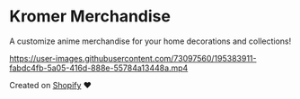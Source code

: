 # Kromer Merchandise
A customize anime merchandise for your home decorations and collections!

https://user-images.githubusercontent.com/73097560/195383911-fabdc4fb-5a05-416d-888e-55784a13448a.mp4

Created on [Shopify](https://shopify.com/) :heart:
